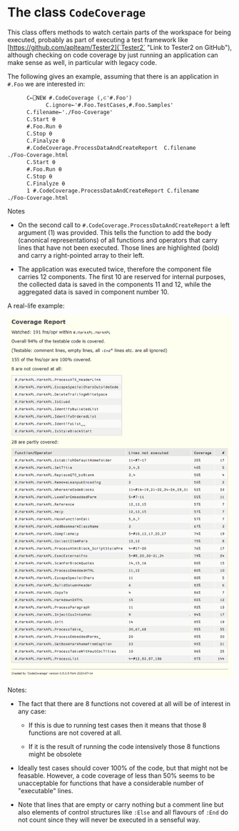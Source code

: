 # The class `CodeCoverage`

This class offers methods to watch certain parts of the workspace for being executed, probably as part of executing
a test framework like [https://github.com/aplteam/Tester2](`Tester2` "Link to Tester2 on GitHub"), although checking
on code coverage by just running an application can make sense as well, in particular with legacy code.

The following gives an example, assuming that there is an application in `#.Foo` we are interested in:

```
      C←⎕NEW #.CodeCoverage (,⊂'#.Foo')
            C.ignore←'#.Foo.TestCases,#.Foo.Samples'
      C.filename←'./Foo-Coverage'
      C.Start ⍬
      #.Foo.Run ⍬
      C.Stop ⍬
      C.Finalyze ⍬
      #.CodeCoverage.ProcessDataAndCreateReport  C.filename
./Foo-Coverage.html      
      C.Start ⍬
      #.Foo.Run ⍬
      C.Stop ⍬
      C.Finalyze ⍬
      1 #.CodeCoverage.ProcessDataAndCreateReport C.filename      
./Foo-Coverage.html      
```

Notes

* On the second call to `#.CodeCoverage.ProcessDataAndCreateReport` a left argument (1) was provided. This tells the function to add the body (canonical representations) of all functions and operators that carry lines that have not been executed. Those lines are highlighted (bold) and carry a right-pointed array to their left.

* The application was executed twice, therefore the component file carries 12 components. The first 10 are reserved for internal purposes, the collected data is saved in the components 11 and 12, while the aggregated data is saved in component number 10.

A real-life example:

![Example](example.png "Example")

Notes:

* The fact that there are 8 functions not covered at all will be of interest in any case:

  * If this is due to running test cases then it means that those 8 functions are not covered at all.
  
  * If it is the result of running the code intensively those 8 functions might be obsolete
  
* Ideally test cases should cover 100% of the code, but that might not be feasable. However, a code coverage of less than 50% seems to be unacceptable for functions that have a considerable number of "executable" lines.

* Note that lines that are empty or carry nothing but a comment line but also elements of control structures like `:Else` and all flavours of `:End` do not count since they will never be executed in a senseful way.

